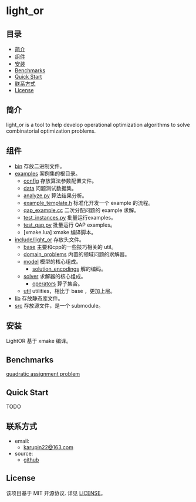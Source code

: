 # light_or

## 目录
*   [简介](#introduction)
*   [组件](#components)
*   [安装](#installation)
*   [Benchmarks](#benchmarks)
*   [Quick Start](#quick-start)
*   [联系方式](#contacts)
*   [License](#license)
## 简介
light_or is a tool to help develop operational optimization algorithms to solve combinatorial optimization problems.  

## 组件

*   [bin](bin) 存放二进制文件。
*   [examples](examples) 案例集的根目录。
    *   [config](examples/config) 存放算法参数配置文件。
    *   [data](examples/data) 问题测试数据集。
    *   [analyze.py](examples/analyze.py) 算法结果分析。
    *   [example_template.h](examples/example_template.h) 标准化开发一个 example 的流程。
    *   [qap_example.cc](examples/qap_example.cc) 二次分配问题的 example 求解。
    *   [test_instances.py](examples/test_instances.py) 批量运行examples。
    *   [test_qap.py](examples/test_qap.py)  批量运行 QAP examples。
    *   [xmake.lua] xmake 编译脚本。
*   [include/light_or](include/light_or) 存放头文件。
    *   [base](include/light_or/base) 主要和cpp的一些技巧相关的 util。
    *   [domain_problems](include/light_or/domain_problems) 内置的领域问题的求解器。
    *   [model](include/light_or/model) 模型的核心组成。
        *   [solution_encodings](include/light_or/model/solution_encodings) 解的编码。
    *   [solver](include/light_or/solver) 求解器的核心组成。
        *   [operators](include/light_or/solver/operators) 算子集合。
    *   [util](include/light_or/util) utilities，相比于 base ，更加上层。
*   [lib](lib) 存放静态库文件。
*   [src](src) 存放源文件，是一个 submodule。


## 安装
LightOR 基于 xmake 编译。
## Benchmarks
[quadratic assignment problem](https://github.com/DubingXiang/light_or-docs/blob/master/benchmarks/qap/README.md)

## Quick Start
TODO
## 联系方式
- email:   	    
	- karupin22@163.com
- source:
    - [github](https://github.com/DubingXiang/light_or)    
## License
该项目基于 MIT 开源协议. 详见 [LICENSE](https://github.com/DubingXiang/light_or/blob/master/LICENSE)。